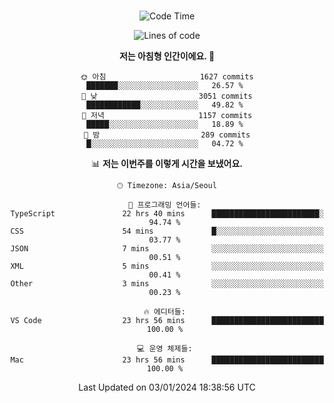 <div align="center">

<br />

 <!--START_SECTION:waka-->
![Code Time](http://img.shields.io/badge/Code%20Time-1%2C880%20hrs%2030%20mins-blue)

![Lines of code](https://img.shields.io/badge/%EC%A0%80%EB%8A%94%20%EC%97%AC%ED%83%9C%EA%B9%8C%EC%A7%80%20-3.8%20million%20%EC%A4%84%EC%9D%98%20%EC%BD%94%EB%93%9C%EB%A5%BC%20%EC%9E%91%EC%84%B1%ED%96%88%EC%96%B4%EC%9A%94.-blue)

**저는 아침형 인간이에요. 🐤** 

```text
🌞 아침                     1627 commits        ███████░░░░░░░░░░░░░░░░░░   26.57 % 
🌆 낮　                     3051 commits        ████████████░░░░░░░░░░░░░   49.82 % 
🌃 저녁                     1157 commits        █████░░░░░░░░░░░░░░░░░░░░   18.89 % 
🌙 밤　                     289 commits         █░░░░░░░░░░░░░░░░░░░░░░░░   04.72 % 
```


📊 **저는 이번주를 이렇게 시간을 보냈어요.** 

```text
🕑︎ Timezone: Asia/Seoul

💬 프로그래밍 언어들: 
TypeScript               22 hrs 40 mins      ████████████████████████░   94.74 % 
CSS                      54 mins             █░░░░░░░░░░░░░░░░░░░░░░░░   03.77 % 
JSON                     7 mins              ░░░░░░░░░░░░░░░░░░░░░░░░░   00.51 % 
XML                      5 mins              ░░░░░░░░░░░░░░░░░░░░░░░░░   00.41 % 
Other                    3 mins              ░░░░░░░░░░░░░░░░░░░░░░░░░   00.23 % 

🔥 에디터들: 
VS Code                  23 hrs 56 mins      █████████████████████████   100.00 % 

💻 운영 체제들: 
Mac                      23 hrs 56 mins      █████████████████████████   100.00 % 
```


 Last Updated on 03/01/2024 18:38:56 UTC
<!--END_SECTION:waka-->

</div>
